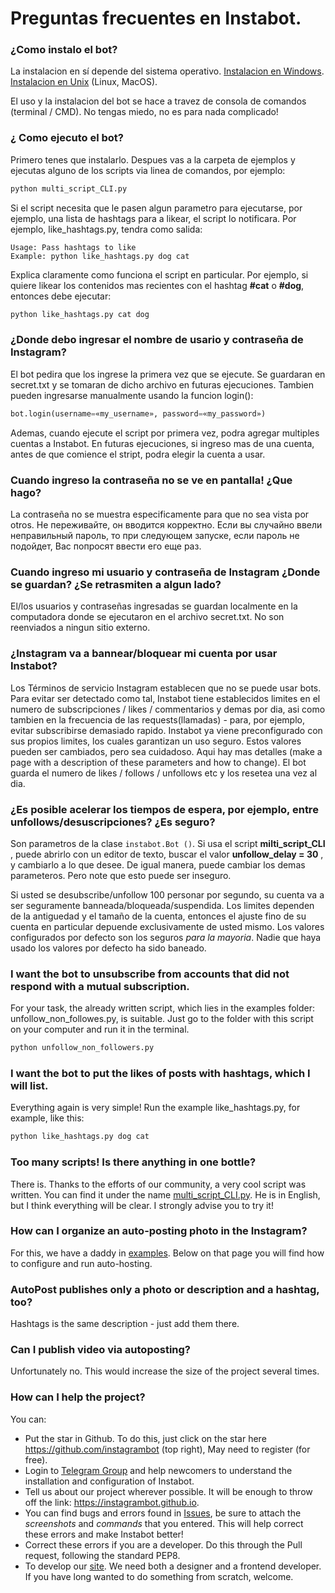 # Preguntas frecuentes en Instabot.

### ¿Como instalo el bot?

La instalacion en sí depende del sistema operativo. [Instalacion en Windows](/docs/en/Installation_on_Windows.md). [Instalacion en Unix](/docs/en/Installation_on_Unix.md) (Linux, MacOS).

El uso y la instalacion del bot se hace a travez de consola de comandos (terminal / CMD). No tengas miedo, no es para nada complicado!

### ¿ Como ejecuto el bot?

Primero tenes que instalarlo. Despues vas a la carpeta de ejemplos y ejecutas alguno de los scripts via linea de comandos, por ejemplo:
``` python
python multi_script_CLI.py
```

Si el script necesita que le pasen algun parametro para ejecutarse, por ejemplo, una lista de hashtags para a likear, el script lo notificara. Por ejemplo, like_hashtags.py, tendra como salida:
```
Usage: Pass hashtags to like
Example: python like_hashtags.py dog cat
```

Explica claramente como funciona el script en particular. Por ejemplo, si quiere likear los contenidos mas recientes con el hashtag **#cat** o **#dog**, entonces debe ejecutar:
``` python
python like_hashtags.py cat dog
```

### ¿Donde debo ingresar el nombre de usario y contraseña de Instagram?

El bot pedira que los ingrese la primera vez que se ejecute. Se guardaran en secret.txt y se tomaran de dicho archivo en futuras ejecuciones. Tambien pueden ingresarse manualmente usando la funcion login():
``` python
bot.login(username=«my_username», password=«my_password»)
```

Ademas, cuando ejecute el script por primera vez, podra agregar multiples cuentas a Instabot. En futuras ejecuciones, si ingreso mas de una cuenta, antes de que comience el stript, podra elegir la cuenta a usar.

### Cuando ingreso la contraseña no se ve en pantalla! ¿Que hago?

La contraseña no se muestra especificamente para que no sea vista por otros. Не переживайте, он вводится корректно. Если вы случайно ввели неправильный пароль, то при следующем запуске, если пароль не подойдет, Вас попросят ввести его еще раз. 

### Cuando ingreso mi usuario y contraseña de Instagram ¿Donde se guardan? ¿Se retrasmiten a algun lado?

El/los usuarios y contraseñas ingresadas se guardan localmente en la computadora donde se ejecutaron en el archivo secret.txt. No son reenviados a ningun sitio externo.

### ¿Instagram va a bannear/bloquear mi cuenta por usar Instabot?

Los Términos de servicio Instagram establecen que no se puede usar bots. Para evitar ser detectado como tal, Instabot tiene establecidos limites en el numero de subscripciones / likes / commentarios y demas por dia, asi como tambien en la frecuencia de las requests(llamadas) - para, por ejemplo, evitar subscribirse demasiado rapido. Instabot ya viene preconfigurado con sus propios limites, los cuales garantizan un uso seguro. Estos valores pueden ser cambiados, pero sea cuidadoso. Aqui hay mas detalles (make a page with a description of these parameters and how to change). El bot guarda el numero de likes / follows / unfollows etc y los resetea una vez al dia.

### ¿Es posible acelerar los tiempos de espera, por ejemplo, entre unfollows/desuscripciones? ¿Es seguro?

Son parametros de la clase `instabot.Bot ()`. Si usa el script __milti_script_CLI__ , puede abrirlo con un editor de texto, buscar el valor __unfollow_delay = 30__ , y cambiarlo a lo que desee. De igual manera, puede cambiar los demas parameteros. Pero note que esto puede ser inseguro.

Si usted se desubscribe/unfollow 100 personar por segundo, su cuenta va a ser seguramente banneada/bloqueada/suspendida. Los limites dependen de la antiguedad y el tamaño de la cuenta, entonces el ajuste fino de su cuenta en particular depuende exclusivamente de usted mismo. Los valores configurados por defecto son los seguros _para la mayoria_. Nadie que haya usado los valores por defecto ha sido baneado.

### I want the bot to unsubscribe from accounts that did not respond with a mutual subscription.

For your task, the already written script, which lies in the examples folder: unfollow_non_followes.py, is suitable. Just go to the folder with this script on your computer and run it in the terminal.
``` python
python unfollow_non_followers.py
```

### I want the bot to put the likes of posts with hashtags, which I will list.

Everything again is very simple! Run the example like_hashtags.py, for example, like this:
``` python
python like_hashtags.py dog cat
```

### Too many scripts! Is there anything in one bottle?

There is. Thanks to the efforts of our community, a very cool script was written. You can find it under the name [multi_script_CLI.py](/examples/multi_script_CLI.py). He is in English, but I think everything will be clear. I strongly advise you to try it!

### How can I organize an auto-posting photo in the Instagram?

For this, we have a daddy in [examples](/examples/autopost). Below on that page you will find how to configure and run auto-hosting.

### AutoPost publishes only a photo or description and a hashtag, too?

Hashtags is the same description - just add them there.

### Can I publish video via autoposting?

Unfortunately no. This would increase the size of the project several times.

### How can I help the project?

You can:
* Put the star in Github. To do this, just click on the star here https://github.com/instagrambot (top right), May need to register (for free).
* Login to [Telegram Group](https://t.me/instabotproject) and help newcomers to understand the installation and configuration of Instabot. 
* Tell us about our project wherever possible. It will be enough to throw off the link: https://instagrambot.github.io.
* You can find bugs and errors found in [Issues](https://github.com/instagrambot/instabot/issues), be sure to attach the _screenshots_ and _commands_ that you entered. This will help correct these errors and make Instabot better!
* Correct these errors if you are a developer. Do this through the Pull request, following the standard PEP8.
* To develop our [site](https://github.com/instagrambot/instagrambot.github.io). We need both a designer and a frontend developer. If you have long wanted to do something from scratch, welcome.
